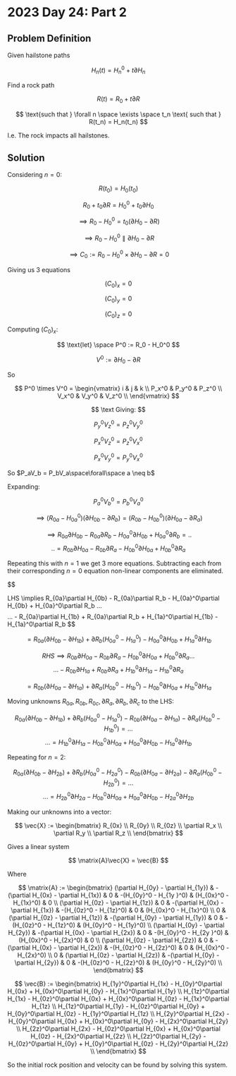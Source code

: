 # 2023 Day 24: Part 2

## Problem Definition

Given hailstone paths  

$$
H_n(t) = H^0_n + t \partial H_n
$$

Find a rock path  

$$
 R(t) = R_0 + t \partial R
$$

$$
\text{such that } \forall n \space \exists \space t_n \text{ such that } R(t_n) = H_n(t_n)
$$  

I.e. The rock impacts all hailstones.

## Solution

Considering $n=0:$

$$
R(t_0) = H_0(t_0)
$$  

$$
R_0 + t_0\partial R = H^0_0 + t_0 \partial H_0
$$  

$$
\implies R_0 - H^0_0 = t_0(\partial H_0 - \partial R)
$$

$$
\implies R_0 - H_0^0 \parallel \partial H_0 - \partial R
$$

$$
\implies C_0 := R_0 - H_0^0 \times \partial H_0 - \partial R = 0
$$

Giving us 3 equations

$$
(C_0)_x = 0
$$

$$
(C_0)_y = 0
$$

$$
(C_0)_z = 0
$$

Computing $(C_0)_x$:

$$
\text{let} \space P^0 := R_0 - H_0^0
$$

$$
V^0 := \partial H_0 - \partial R
$$

So

$$
P^0 \times V^0 = \begin{vmatrix}
i & j & k \\
P_x^0 & P_y^0 & P_z^0 \\
V_x^0 & V_y^0 & V_z^0 \\
\end{vmatrix}
$$

$$
\text Giving:
$$

$$
P^0_yV^0_z = P_z^0V_y^0
$$

$$
P_x^0V_z^0 = P_z^0V_x^0
$$

$$
P_x^0V_y^0 = P_y^0V_x^0
$$

So $P_aV_b = P_bV_a\space\forall\space a \neq b$

Expanding:

$$
P_a^0V_b^0 = P_b^0V_a^0
$$

$$
\implies (R_{0a} - H_{0a}^0)(\partial H_{0b} - \partial R_b) = (R_{0b} - H_{0b}^0)(\partial H_{0a} - \partial R_a)
$$

$$
\implies R_{0a}\partial H_{0b} - R_{0a}\partial R_b - H_{0a}^0\partial H_{0b} + H_{0a}^0\partial R_b =..
$$
$$
..= R_{0b}\partial H_{0a} - R_{0b}\partial R_a - H_{0b}^0\partial H_{0a} + H_{0b}^0\partial R_a
$$

Repeating this with $n=1$ we get 3 more equations.
Subtracting each from their corresponding $n=0$ equation non-linear components are eliminated.

$$

LHS \implies R_{0a}\partial H_{0b} - R_{0a}\partial R_b - H_{0a}^0\partial H_{0b} + H_{0a}^0\partial R_b ...
$$
$$
... - R_{0a}\partial H_{1b} + R_{0a}\partial R_b + H_{1a}^0\partial H_{1b} - H_{1a}^0\partial R_b
$$

$$
= R_{0a}( \partial H_{0b} - \partial H_{1b} ) + \partial R_b ( H_{0a}^0 - H_{1a}^0) - H_{0a}^0\partial H_{0b}  + H_{1a}^0\partial H_{1b}
$$

$$
RHS \implies R_{0b}\partial H_{0a} - R_{0b}\partial R_a - H_{0b}^0\partial H_{0a} + H_{0b}^0\partial R_a ...
$$
$$
... - R_{0b}\partial H_{1a} + R_{0b}\partial R_a + H_{1b}^0\partial H_{1a} - H_{1b}^0\partial R_a
$$

$$
= R_{0b}( \partial H_{0a} - \partial H_{1a} ) + \partial R_a ( H_{0b}^0 - H_{1b}^0) - H_{0b}^0\partial H_{0a} + H_{1b}^0\partial H_{1a}
$$

Moving unknowns $R_{0a}, R_{0b}, R_{0c}, \partial R_a, \partial R_b, \partial R_c$ to the LHS:

$$
R_{0a}( \partial H_{0b} - \partial H_{1b} ) + \partial R_b ( H_{0a}^0 - H_{1a}^0) - R_{0b}( \partial H_{0a} - \partial H_{1a} ) - \partial R_a ( H_{0b}^0 - H_{1b}^0) = ...
$$
$$
... = H_{1b}^0\partial H_{1a} - H_{0b}^0\partial H_{0a} + H_{0a}^0\partial H_{0b}  - H_{1a}^0\partial H_{1b}
$$

Repeating for $n=2$:

$$
R_{0a}( \partial H_{0b} - \partial H_{2b} ) + \partial R_b ( H_{0a}^0 - H_{2a}^0) - R_{0b}( \partial H_{0a} - \partial H_{2a} ) - \partial R_a ( H_{0b}^0 - H_{2b}^0) = ...
$$
$$
... = H_{2b}^0\partial H_{2a} - H_{0b}^0\partial H_{0a} + H_{0a}^0\partial H_{0b}  - H_{2a}^0\partial H_{2b}
$$

Making our unknowns into a vector:

$$
\vec{X} := \begin{bmatrix}
R_{0x} \\
R_{0y} \\
R_{0z} \\
\partial R_x \\
\partial R_y \\
\partial R_z \\
\end{bmatrix}
$$

Gives a linear system

$$
\matrix{A}\vec{X} = \vec{B}
$$

Where

$$
\matrix{A} := \begin{bmatrix}
(\partial H_{0y} - \partial H_{1y}) & -(\partial H_{0x} - \partial H_{1x}) & 0 & -(H_{0y}^0 - H_{1y }^0) & (H_{0x}^0 - H_{1x}^0) & 0 \\
(\partial H_{0z} - \partial H_{1z}) & 0 & -(\partial H_{0x} - \partial H_{1x}) & -(H_{0z}^0 - H_{1z}^0) & 0 & (H_{0x}^0 - H_{1x}^0) \\
0 & (\partial H_{0z} - \partial H_{1z}) & -(\partial H_{0y} - \partial H_{1y}) & 0 & -(H_{0z}^0 - H_{1z}^0) &  (H_{0y}^0 - H_{1y}^0) \\
(\partial H_{0y} - \partial H_{2y}) & -(\partial H_{0x} - \partial H_{2x}) & 0 & -(H_{0y}^0 - H_{2y }^0) & (H_{0x}^0 - H_{2x}^0) & 0 \\
(\partial H_{0z} - \partial H_{2z}) & 0 & -(\partial H_{0x} - \partial H_{2x}) & -(H_{0z}^0 - H_{2z}^0) & 0 & (H_{0x}^0 - H_{2x}^0) \\
0 & (\partial H_{0z} - \partial H_{2z}) & -(\partial H_{0y} - \partial H_{2y}) & 0 & -(H_{0z}^0 - H_{2z}^0) &  (H_{0y}^0 - H_{2y}^0) \\
\end{bmatrix}
$$

$$
\vec{B} := \begin{bmatrix}
H_{1y}^0\partial H_{1x} - H_{0y}^0\partial H_{0x} + H_{0x}^0\partial H_{0y}  - H_{1x}^0\partial H_{1y} \\
H_{1z}^0\partial H_{1x} - H_{0z}^0\partial H_{0x} + H_{0x}^0\partial H_{0z}  - H_{1x}^0\partial H_{1z} \\
H_{1z}^0\partial H_{1y} - H_{0z}^0\partial H_{0y} + H_{0y}^0\partial H_{0z}  - H_{1y}^0\partial H_{1z} \\
H_{2y}^0\partial H_{2x} - H_{0y}^0\partial H_{0x} + H_{0x}^0\partial H_{0y}  - H_{2x}^0\partial H_{2y} \\
H_{2z}^0\partial H_{2x} - H_{0z}^0\partial H_{0x} + H_{0x}^0\partial H_{0z}  - H_{2x}^0\partial H_{2z} \\
H_{2z}^0\partial H_{2y} - H_{0z}^0\partial H_{0y} + H_{0y}^0\partial H_{0z}  - H_{2y}^0\partial H_{2z} \\
\end{bmatrix}
$$

So the initial rock position and velocity can be found by solving this system.
